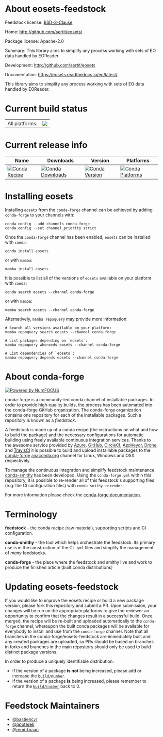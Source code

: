About eosets-feedstock
======================

Feedstock license: [BSD-3-Clause](https://github.com/conda-forge/eosets-feedstock/blob/main/LICENSE.txt)

Home: http://github.com/sertit/eosets/

Package license: Apache-2.0

Summary: This library aims to simplify any process working with sets of EO data handled by EOReader.

Development: http://github.com/sertit/eosets

Documentation: https://eosets.readthedocs.io/en/latest/

This library aims to simplify any process working with sets of EO data handled by EOReader.

Current build status
====================


<table><tr><td>All platforms:</td>
    <td>
      <a href="https://dev.azure.com/conda-forge/feedstock-builds/_build/latest?definitionId=19959&branchName=main">
        <img src="https://dev.azure.com/conda-forge/feedstock-builds/_apis/build/status/eosets-feedstock?branchName=main">
      </a>
    </td>
  </tr>
</table>

Current release info
====================

| Name | Downloads | Version | Platforms |
| --- | --- | --- | --- |
| [![Conda Recipe](https://img.shields.io/badge/recipe-eosets-green.svg)](https://anaconda.org/conda-forge/eosets) | [![Conda Downloads](https://img.shields.io/conda/dn/conda-forge/eosets.svg)](https://anaconda.org/conda-forge/eosets) | [![Conda Version](https://img.shields.io/conda/vn/conda-forge/eosets.svg)](https://anaconda.org/conda-forge/eosets) | [![Conda Platforms](https://img.shields.io/conda/pn/conda-forge/eosets.svg)](https://anaconda.org/conda-forge/eosets) |

Installing eosets
=================

Installing `eosets` from the `conda-forge` channel can be achieved by adding `conda-forge` to your channels with:

```
conda config --add channels conda-forge
conda config --set channel_priority strict
```

Once the `conda-forge` channel has been enabled, `eosets` can be installed with `conda`:

```
conda install eosets
```

or with `mamba`:

```
mamba install eosets
```

It is possible to list all of the versions of `eosets` available on your platform with `conda`:

```
conda search eosets --channel conda-forge
```

or with `mamba`:

```
mamba search eosets --channel conda-forge
```

Alternatively, `mamba repoquery` may provide more information:

```
# Search all versions available on your platform:
mamba repoquery search eosets --channel conda-forge

# List packages depending on `eosets`:
mamba repoquery whoneeds eosets --channel conda-forge

# List dependencies of `eosets`:
mamba repoquery depends eosets --channel conda-forge
```


About conda-forge
=================

[![Powered by
NumFOCUS](https://img.shields.io/badge/powered%20by-NumFOCUS-orange.svg?style=flat&colorA=E1523D&colorB=007D8A)](https://numfocus.org)

conda-forge is a community-led conda channel of installable packages.
In order to provide high-quality builds, the process has been automated into the
conda-forge GitHub organization. The conda-forge organization contains one repository
for each of the installable packages. Such a repository is known as a *feedstock*.

A feedstock is made up of a conda recipe (the instructions on what and how to build
the package) and the necessary configurations for automatic building using freely
available continuous integration services. Thanks to the awesome service provided by
[Azure](https://azure.microsoft.com/en-us/services/devops/), [GitHub](https://github.com/),
[CircleCI](https://circleci.com/), [AppVeyor](https://www.appveyor.com/),
[Drone](https://cloud.drone.io/welcome), and [TravisCI](https://travis-ci.com/)
it is possible to build and upload installable packages to the
[conda-forge](https://anaconda.org/conda-forge) [anaconda.org](https://anaconda.org/)
channel for Linux, Windows and OSX respectively.

To manage the continuous integration and simplify feedstock maintenance
[conda-smithy](https://github.com/conda-forge/conda-smithy) has been developed.
Using the ``conda-forge.yml`` within this repository, it is possible to re-render all of
this feedstock's supporting files (e.g. the CI configuration files) with ``conda smithy rerender``.

For more information please check the [conda-forge documentation](https://conda-forge.org/docs/).

Terminology
===========

**feedstock** - the conda recipe (raw material), supporting scripts and CI configuration.

**conda-smithy** - the tool which helps orchestrate the feedstock.
                   Its primary use is in the construction of the CI ``.yml`` files
                   and simplify the management of *many* feedstocks.

**conda-forge** - the place where the feedstock and smithy live and work to
                  produce the finished article (built conda distributions)


Updating eosets-feedstock
=========================

If you would like to improve the eosets recipe or build a new
package version, please fork this repository and submit a PR. Upon submission,
your changes will be run on the appropriate platforms to give the reviewer an
opportunity to confirm that the changes result in a successful build. Once
merged, the recipe will be re-built and uploaded automatically to the
`conda-forge` channel, whereupon the built conda packages will be available for
everybody to install and use from the `conda-forge` channel.
Note that all branches in the conda-forge/eosets-feedstock are
immediately built and any created packages are uploaded, so PRs should be based
on branches in forks and branches in the main repository should only be used to
build distinct package versions.

In order to produce a uniquely identifiable distribution:
 * If the version of a package **is not** being increased, please add or increase
   the [``build/number``](https://docs.conda.io/projects/conda-build/en/latest/resources/define-metadata.html#build-number-and-string).
 * If the version of a package **is** being increased, please remember to return
   the [``build/number``](https://docs.conda.io/projects/conda-build/en/latest/resources/define-metadata.html#build-number-and-string)
   back to 0.

Feedstock Maintainers
=====================

* [@bastiencyr](https://github.com/bastiencyr/)
* [@qpoterek](https://github.com/qpoterek/)
* [@remi-braun](https://github.com/remi-braun/)

